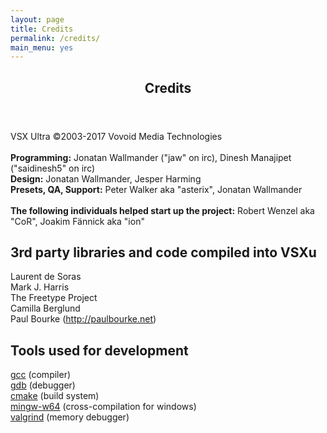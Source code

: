 ```yaml
---
layout: page
title: Credits
permalink: /credits/
main_menu: yes
---
```

<div id="main" class="alt">
    <section id="one">
        <div class="inner">
            <header class="major">
                <h1>
                    Credits
                </h1>
            </header>
          <p>
              VSX Ultra ©2003-2017 Vovoid Media Technologies<br>
              <br>
              <b>Programming:</b> Jonatan Wallmander ("jaw" on irc), Dinesh Manajipet ("saidinesh5" on irc)<br>
              <b>Design:</b> Jonatan Wallmander, Jesper Harming<br>
              <b>Presets, QA, Support:</b> Peter Walker aka "asterix", Jonatan Wallmander<br>
              <br>
              <b>The following individuals helped start up the project:</b> Robert Wenzel aka "CoR", Joakim Fännick aka "ion"<br>
              </p>
              <h2>3rd party libraries and code compiled into VSXu</h2>
              <p>
                Laurent de Soras<br>
                Mark J. Harris<br>
                The Freetype Project<br>
                Camilla Berglund<br>
                Paul Bourke (<a href="http://paulbourke.net">http://paulbourke.net</a>)
          </p>
          <h2>Tools used for development</h2>
          <p>
            <a href="http://gcc.gnu.org">gcc</a> (compiler)<br>
            <a href="http://www.gnu.org/software/gdb/">gdb</a> (debugger)<br>
            <a href="http://www.cmake.org/">cmake</a> (build system)<br>
            <a href="http://mingw-w64.sourceforge.net/">mingw-w64</a> (cross-compilation for windows)<br>
            <a href="http://valgrind.org">valgrind</a> (memory debugger)<br>
          </p>
      </div>
  </section>
</div>
